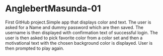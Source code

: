 # AnglebertMasunda-01
First GitHub project.Simple app that displays color and text.
The user is asked for a Name and dummy password which are then saved. 
The username is then displayed with confirmation text of successful login.
The user is then asked to pick favorite color from a color set and then a motivational text with the chosen background color is displayed. 
User is then prompted to play again.
